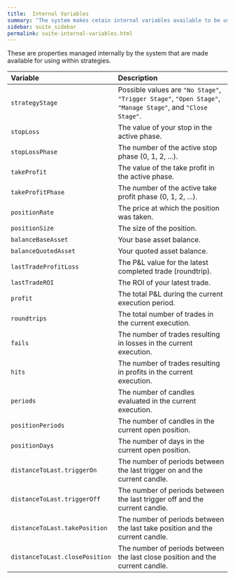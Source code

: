 ```yaml
---
title:  Internal Variables
summary: "The system makes cetain internal variables available to be used on strategies."
sidebar: suite_sidebar
permalink: suite-internal-variables.html
---
```


These are properties managed internally by the system that are made available for using within strategies.

| Variable | Description |
|:---|:---| 
| ```strategyStage``` | Possible values are ```"No Stage"```, ```"Trigger Stage"```, ```"Open Stage"```, ```"Manage Stage"```, and ```"Close Stage"```. |
| ```stopLoss``` | The value of your stop in the active phase. |
| ```stopLossPhase``` | The number of the active stop phase (0, 1, 2, ...). |
| ```takeProfit``` | The value of the take profit in the active phase. |
| ```takeProfitPhase``` | The number of the active take profit phase (0, 1, 2, ...). |
| ```positionRate``` | The price at which the position was taken. |
| ```positionSize``` | The size of the position. |
| ```balanceBaseAsset``` | Your base asset balance. |
| ```balanceQuotedAsset``` | Your quoted asset balance. |
| ```lastTradeProfitLoss``` | The P&L value for the latest completed trade (roundtrip). |
| ```lastTradeROI``` | The ROI of your latest trade. |
| ```profit``` | The total P&L during the current execution period. |
| ```roundtrips``` | The total number of trades in the current execution. |
| ```fails``` | The number of trades resulting in losses in the current execution. |
| ```hits``` | The number of trades resulting in profits in the current execution. |
| ```periods``` | The number of candles evaluated in the current execution. |
| ```positionPeriods``` | The number of candles in the current open position. |
| ```positionDays``` | The number of days in the current open position. |
| ```distanceToLast.triggerOn``` | The number of periods between the last trigger on and the current candle. |
| ```distanceToLast.triggerOff``` | The number of periods between the last trigger off and the current candle. |
| ```distanceToLast.takePosition``` | The number of periods between the last take position and the current candle. |
| ```distanceToLast.closePosition``` | The number of periods between the last close position and the current candle. |
